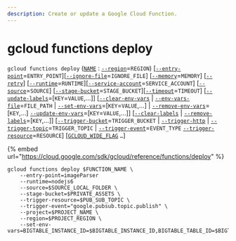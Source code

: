```yaml
---
description: Create or update a Google Cloud Function.
---
```


# gcloud functions deploy

`gcloud functions deploy` \([`NAME`](https://cloud.google.com/sdk/gcloud/reference/functions/deploy#NAME) : [`--region`](https://cloud.google.com/sdk/gcloud/reference/functions/deploy#--region)=`REGION`\) \[[`--entry-point`](https://cloud.google.com/sdk/gcloud/reference/functions/deploy#--entry-point)=`ENTRY_POINT`\]\[[`--ignore-file`](https://cloud.google.com/sdk/gcloud/reference/functions/deploy#--ignore-file)=`IGNORE_FILE`\] \[[`--memory`](https://cloud.google.com/sdk/gcloud/reference/functions/deploy#--memory)=`MEMORY`\] \[[`--retry`](https://cloud.google.com/sdk/gcloud/reference/functions/deploy#--retry)\] \[[`--runtime`](https://cloud.google.com/sdk/gcloud/reference/functions/deploy#--runtime)=`RUNTIME`\]\[[`--service-account`](https://cloud.google.com/sdk/gcloud/reference/functions/deploy#--service-account)=`SERVICE_ACCOUNT`\] \[[`--source`](https://cloud.google.com/sdk/gcloud/reference/functions/deploy#--source)=`SOURCE`\] \[[`--stage-bucket`](https://cloud.google.com/sdk/gcloud/reference/functions/deploy#--stage-bucket)=`STAGE_BUCKET`\]\[[`--timeout`](https://cloud.google.com/sdk/gcloud/reference/functions/deploy#--timeout)=`TIMEOUT`\] \[[`--update-labels`](https://cloud.google.com/sdk/gcloud/reference/functions/deploy#--update-labels)=\[`KEY`=`VALUE`,…\]\] \[[`--clear-env-vars`](https://cloud.google.com/sdk/gcloud/reference/functions/deploy#--clear-env-vars)    \| [`--env-vars-file`](https://cloud.google.com/sdk/gcloud/reference/functions/deploy#--env-vars-file)=`FILE_PATH`     \| [`--set-env-vars`](https://cloud.google.com/sdk/gcloud/reference/functions/deploy#--set-env-vars)=\[`KEY`=`VALUE`,…\]    \| [`--remove-env-vars`](https://cloud.google.com/sdk/gcloud/reference/functions/deploy#--remove-env-vars)=\[`KEY`,…\] [`--update-env-vars`](https://cloud.google.com/sdk/gcloud/reference/functions/deploy#--update-env-vars)=\[`KEY`=`VALUE`,…\]\] \[[`--clear-labels`](https://cloud.google.com/sdk/gcloud/reference/functions/deploy#--clear-labels)    \| [`--remove-labels`](https://cloud.google.com/sdk/gcloud/reference/functions/deploy#--remove-labels)=\[`KEY`,…\]\] \[[`--trigger-bucket`](https://cloud.google.com/sdk/gcloud/reference/functions/deploy#--trigger-bucket)=`TRIGGER_BUCKET`     \| [`--trigger-http`](https://cloud.google.com/sdk/gcloud/reference/functions/deploy#--trigger-http)    \| [`--trigger-topic`](https://cloud.google.com/sdk/gcloud/reference/functions/deploy#--trigger-topic)=`TRIGGER_TOPIC`    \| [`--trigger-event`](https://cloud.google.com/sdk/gcloud/reference/functions/deploy#--trigger-event)=`EVENT_TYPE` [`--trigger-resource`](https://cloud.google.com/sdk/gcloud/reference/functions/deploy#--trigger-resource)=`RESOURCE`\] \[[`GCLOUD_WIDE_FLAG`](https://cloud.google.com/sdk/gcloud/reference/functions/deploy#GCLOUD-WIDE-FLAGS) `…`\]

{% embed url="https://cloud.google.com/sdk/gcloud/reference/functions/deploy" %}

```text
gcloud functions deploy $FUNCTION_NAME \
    --entry-point=imageParser 
    --runtime=nodejs6 
    --source=$SOURCE_LOCAL_FOLDER \
    --stage-bucket=$PRIVATE_ASSETS \
    --trigger-resource=$PUB_SUB_TOPIC \
    --trigger-event="google.pubsub.topic.publish" \
    --project=$PROJECT_NAME \
    --region=$PROJECT_REGION \
    --set-env-vars=BIGTABLE_INSTANCE_ID=$BIGTABLE_INSTANCE_ID,BIGTABLE_TABLE_ID=$BIGTABLE_TABLE_ID,CLOUD_STORAGE_BUCKET=$PUBLIC_ASSETS
```



